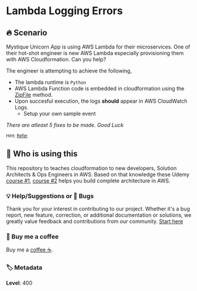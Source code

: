 # Lambda Logging Errors

## 🔥 Scenario

Mystique Unicorn App is using AWS Lambda for their microservices. One of their hot-shot engineer is new AWS Lambda especially provisioning them with AWS Cloudformation. Can you help?

The engineer is attempting to achieve the following,

- The lambda runtime is `Python`
- AWS Lambda Function code is embedded in cloudformation using the [ZipFile][1] method.
- Upon succesful execution, the logs **should** appear in AWS CloudWatch Logs.
  - Setup your own sample event

_There are atleast 5 fixes to be made. Good Luck_

<sup>Hint: [Refer][2]</sup>

## 📌 Who is using this

This repository to teaches cloudformation to new developers, Solution Architects & Ops Engineers in AWS. Based on that knowledge these Udemy [course #1][103], [course #2][102] helps you build complete architecture in AWS.

### 💡 Help/Suggestions or 🐛 Bugs

Thank you for your interest in contributing to our project. Whether it's a bug report, new feature, correction, or additional documentation or solutions, we greatly value feedback and contributions from our community. [Start here][200]

### 👋 Buy me a coffee

Buy me a [coffee ☕][900].

### 🏷️ Metadata

**Level**: 400

[1]: https://docs.aws.amazon.com/AWSCloudFormation/latest/UserGuide/aws-properties-lambda-function-code.html#cfn-lambda-function-code-zipfile

[2]: https://docs.aws.amazon.com/AWSCloudFormation/latest/UserGuide/aws-resource-iam-role.html

[100]: https://www.udemy.com/course/aws-cloud-security/?referralCode=B7F1B6C78B45ADAF77A9

[101]: https://www.udemy.com/course/aws-cloud-security-proactive-way/?referralCode=71DC542AD4481309A441

[102]: https://www.udemy.com/course/aws-cloud-development-kit-from-beginner-to-professional/?referralCode=E15D7FB64E417C547579

[103]: https://www.udemy.com/course/aws-cloudformation-basics?referralCode=93AD3B1530BC871093D6

[200]: https://github.com/miztiik/cfn-challenges/issues

[899]: https://www.udemy.com/user/n-kumar/

[900]: https://ko-fi.com/miztiik
